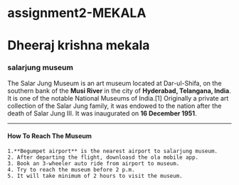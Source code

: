 # assignment2-MEKALA
# Dheeraj krishna mekala
### salarjung museum
The Salar Jung Museum is an art museum located at Dar-ul-Shifa, on the southern bank of the **Musi River** in the city of **Hyderabad, Telangana, India**. It is one of the notable National Museums of India.[1] Originally a private art collection of the Salar Jung family, it was endowed to the nation after the death of Salar Jung III. It was inaugurated on **16 December 1951**.
***
#### How To Reach The Museum
    1.**Begumpet airport** is the nearest airport to salarjung museum.
    2. After departing the flight, downloasd the ola mobile app.
    3. Book an 3-wheeler auto ride from airport to museum.
    4. Try to reach the museum before 2 p.m.
    5. It will take minimum of 2 hours to visit the museum.
 